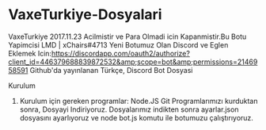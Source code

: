 # VaxeTurkiye-Dosyalari
VaxeTurkiye 2017.11.23 Acilmistir ve Para Olmadi icin Kapanmistir.Bu Botu Yapimcisi LMD | xChairs#4713 Yeni Botumuz Olan Discord ve Eglen Eklemek Icin:https://discordapp.com/oauth2/authorize?client_id=446379688839872532&amp;scope=bot&amp;permissions=2146958591
Github'da yayınlanan Türkçe, Discord Bot Dosyasi

Kurulum
1. Kurulum için gereken programlar:
Node.JS
Git
Programlarımızı kurduktan sonra, Dosyayi Indiriyoruz.
Dosyalarımız indikten sonra ayarlar.json dosyasını ayarlıyoruz ve node bot.js komutu ile botumuzu çalıştırıyoruz.
